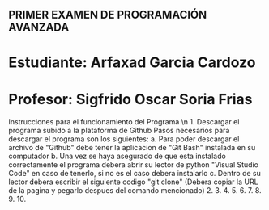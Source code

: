 ## PRIMER EXAMEN DE PROGRAMACIÓN AVANZADA
# Estudiante: Arfaxad Garcia Cardozo
# Profesor: Sigfrido Oscar Soria Frias

Instrucciones para el funcionamiento del Programa \n
    1. Descargar el programa subido a la plataforma de Github
        Pasos necesarios para descargar el programa son los siguientes:
            a. Para poder descargar el archivo de "Github" debe tener la aplicacion de "Git Bash" instalada en su computador
            b. Una vez se haya asegurado de que esta instalado correctamente el programa debera abrir su lector de python "Visual Studio Code" en caso de tenerlo, si no es el caso debera instalarlo
            c. Dentro de su lector debera escribir el siguiente codigo "git clone" (Debera copiar la URL de la pagina y pegarlo despues del comando mencionado) 
    2.
    3.
    4.
    5.
    6.
    7.
    8.
    9.
    10.
